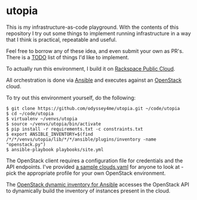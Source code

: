 # utopia
This is my infrastructure-as-code playground. With the contents of this
repository I try out some things to implement running infrastructure in a way
that I think is practical, repeatable and useful.

Feel free to borrow any of these idea, and even submit your own as PR's. There
is a [TODO] list of things I'd like to implement.

To actually run this environment, I build it on [Rackspace Public Cloud].

All orchestration is done via [Ansible] and executes against an [OpenStack]
cloud.

To try out this environment yourself, do the following:

``` console
$ git clone https://github.com/odyssey4me/utopia.git ~/code/utopia
$ cd ~/code/utopia
$ virtualenv ~/venvs/utopia
$ source ~/venvs/utopia/bin/activate
$ pip install -r requirements.txt -c constraints.txt
$ export ANSIBLE_INVENTORY=$(find /*/*/venvs/utopia/lib/*/*/ansible/plugins/inventory -name "openstack.py")
$ ansible-playbook playbooks/site.yml
```

The OpenStack client requires a configuration file for credentials and the API
endpoints. I've provided [a sample clouds.yaml] for anyone to look at - pick the
appropriate profile for your own OpenStack environment.

The [OpenStack dynamic inventory for Ansible] accesses the OpenStack API to
dynamically build the inventory of instances present in the cloud.

[a sample clouds.yaml]: https://gist.github.com/odyssey4me/fd340be50301a8b7d6eca46f65866caa
[Ansible]: https://www.ansible.com/
[OpenStack]: https://www.openstack.org/
[OpenStack dynamic inventory for Ansible]: http://docs.ansible.com/ansible/latest/user_guide/intro_dynamic_inventory.html#example-openstack-external-inventory-script
[Rackspace Public Cloud]: https://www.rackspace.com/en-gb/cloud/public
[TODO]: TODO.md
